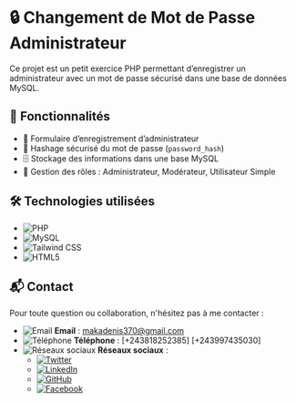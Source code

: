 # 🔒 Changement de Mot de Passe Administrateur

Ce projet est un petit exercice PHP permettant d’enregistrer un administrateur avec un mot de passe sécurisé dans une base de données MySQL.

## 🚀 Fonctionnalités

-   📝 Formulaire d’enregistrement d’administrateur
-   🔐 Hashage sécurisé du mot de passe (`password_hash`)
-   🗄️ Stockage des informations dans une base MySQL
-   👤 Gestion des rôles : Administrateur, Modérateur, Utilisateur Simple

## 🛠️ Technologies utilisées

-   ![PHP](https://img.shields.io/badge/PHP-777BB4?style=flat&logo=php&logoColor=white)
-   ![MySQL](https://img.shields.io/badge/MySQL-4479A1?style=flat&logo=mysql&logoColor=white)
-   ![Tailwind CSS](https://img.shields.io/badge/Tailwind_CSS-38B2AC?style=flat&logo=tailwind-css&logoColor=white)
-   ![HTML5](https://img.shields.io/badge/HTML5-E34F26?style=flat&logo=html5&logoColor=white)

## 📬 Contact

Pour toute question ou collaboration, n'hésitez pas à me contacter :

-   ![Email](https://img.shields.io/badge/Email-D14836?style=flat&logo=gmail&logoColor=white) **Email** : [makadenis370@gmail.com](mailto:makadenis370@gmail.com)
-   ![Téléphone](https://img.shields.io/badge/Téléphone-25D366?style=flat&logo=whatsapp&logoColor=white) **Téléphone** : [+243818252385] [+243997435030]
-   ![Réseaux sociaux](https://img.shields.io/badge/Réseaux_Sociaux-5865F2?style=flat&logo=internet-explorer&logoColor=white) **Réseaux sociaux** :
    -   [![Twitter](https://img.shields.io/badge/Twitter-1DA1F2?style=flat&logo=twitter&logoColor=white)](https://twitter.com/)
    -   [![LinkedIn](https://img.shields.io/badge/LinkedIn-0A66C2?style=flat&logo=linkedin&logoColor=white)](https://www.linkedin.com/)
    -   [![GitHub](https://img.shields.io/badge/GitHub-181717?style=flat&logo=github&logoColor=white)](https://github.com/)
    -   [![Facebook](https://img.shields.io/badge/Facebook-1877F2?style=flat&logo=facebook&logoColor=white)](https://facebook.com/)

